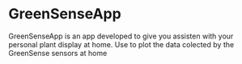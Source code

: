 # GreenSenseApp
GreenSenseApp is an app developed to give you assisten with your personal plant display at home. Use to plot the data colected by the GreenSense sensors at home
